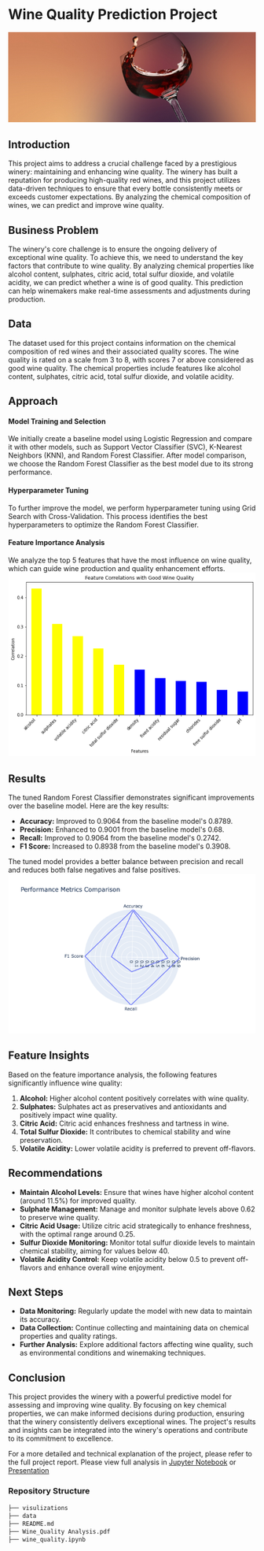 # Wine Quality Prediction Project
![Banner](./visualizations/wine_readMe.jpg)
## Introduction


This project aims to address a crucial challenge faced by a prestigious winery: maintaining and enhancing wine quality. The winery has built a reputation for producing high-quality red wines, and this project utilizes data-driven techniques to ensure that every bottle consistently meets or exceeds customer expectations. By analyzing the chemical composition of wines, we can predict and improve wine quality.

## Business Problem

The winery's core challenge is to ensure the ongoing delivery of exceptional wine quality. To achieve this, we need to understand the key factors that contribute to wine quality. By analyzing chemical properties like alcohol content, sulphates, citric acid, total sulfur dioxide, and volatile acidity, we can predict whether a wine is of good quality. This prediction can help winemakers make real-time assessments and adjustments during production.

## Data

The dataset used for this project contains information on the chemical composition of red wines and their associated quality scores. The wine quality is rated on a scale from 3 to 8, with scores 7 or above considered as good wine quality. The chemical properties include features like alcohol content, sulphates, citric acid, total sulfur dioxide, and volatile acidity.

## Approach

#### Model Training and Selection

We initially create a baseline model using Logistic Regression and compare it with other models, such as Support Vector Classifier (SVC), K-Nearest Neighbors (KNN), and Random Forest Classifier. After model comparison, we choose the Random Forest Classifier as the best model due to its strong performance.

#### Hyperparameter Tuning

To further improve the model, we perform hyperparameter tuning using Grid Search with Cross-Validation. This process identifies the best hyperparameters to optimize the Random Forest Classifier.

#### Feature Importance Analysis

We analyze the top 5 features that have the most influence on wine quality, which can guide wine production and quality enhancement efforts.
![features Chart](./visualizations/piechartwine.png)

## Results

The tuned Random Forest Classifier demonstrates significant improvements over the baseline model. Here are the key results:

- **Accuracy:** Improved to 0.9064 from the baseline model's 0.8789.
- **Precision:** Enhanced to 0.9001 from the baseline model's 0.68.
- **Recall:** Improved to 0.9064 from the baseline model's 0.2742.
- **F1 Score:** Increased to 0.8938 from the baseline model's 0.3908.

The tuned model provides a better balance between precision and recall and reduces both false negatives and false positives.
![Model Improvement Chart](./visualizations/models_chart.png)

## Feature Insights

Based on the feature importance analysis, the following features significantly influence wine quality:

1. **Alcohol:** Higher alcohol content positively correlates with wine quality.
2. **Sulphates:** Sulphates act as preservatives and antioxidants and positively impact wine quality.
3. **Citric Acid:** Citric acid enhances freshness and tartness in wine.
4. **Total Sulfur Dioxide:** It contributes to chemical stability and wine preservation.
5. **Volatile Acidity:** Lower volatile acidity is preferred to prevent off-flavors.

## Recommendations

- **Maintain Alcohol Levels:** Ensure that wines have higher alcohol content (around 11.5%) for improved quality.
- **Sulphate Management:** Manage and monitor sulphate levels above 0.62 to preserve wine quality.
- **Citric Acid Usage:** Utilize citric acid strategically to enhance freshness, with the optimal range around 0.25.
- **Sulfur Dioxide Monitoring:** Monitor total sulfur dioxide levels to maintain chemical stability, aiming for values below 40.
- **Volatile Acidity Control:** Keep volatile acidity below 0.5 to prevent off-flavors and enhance overall wine enjoyment.

## Next Steps

- **Data Monitoring:** Regularly update the model with new data to maintain its accuracy.
- **Data Collection:** Continue collecting and maintaining data on chemical properties and quality ratings.
- **Further Analysis:** Explore additional factors affecting wine quality, such as environmental conditions and winemaking techniques.

## Conclusion

This project provides the winery with a powerful predictive model for assessing and improving wine quality. By focusing on key chemical properties, we can make informed decisions during production, ensuring that the winery consistently delivers exceptional wines. The project's results and insights can be integrated into the winery's operations and contribute to its commitment to excellence.

For a more detailed and technical explanation of the project, please refer to the full project report.
Please view full analysis in [Jupyter Notebook](https://github.com/nv593/Wine_Quality/blob/main/Wine%20Quality.ipynb) or [Presentation](link)

### Repository Structure

```
├── visulizations
├── data
├── README.md
├── Wine_Quality Analysis.pdf
├── wine_quality.ipynb

